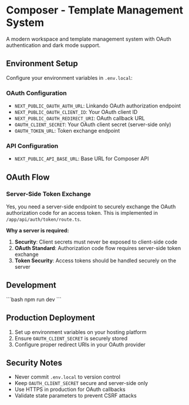 # Composer - Template Management System

A modern workspace and template management system with OAuth authentication and dark mode support.

## Environment Setup

Configure your environment variables in `.env.local`:

### OAuth Configuration
- `NEXT_PUBLIC_OAUTH_AUTH_URL`: Linkando OAuth authorization endpoint
- `NEXT_PUBLIC_OAUTH_CLIENT_ID`: Your OAuth client ID
- `NEXT_PUBLIC_OAUTH_REDIRECT_URI`: OAuth callback URL
- `OAUTH_CLIENT_SECRET`: Your OAuth client secret (server-side only)
- `OAUTH_TOKEN_URL`: Token exchange endpoint

### API Configuration
- `NEXT_PUBLIC_API_BASE_URL`: Base URL for Composer API

## OAuth Flow

### Server-Side Token Exchange
Yes, you need a server-side endpoint to securely exchange the OAuth authorization code for an access token. This is implemented in `/app/api/auth/token/route.ts`.

**Why a server is required:**
1. **Security**: Client secrets must never be exposed to client-side code
2. **OAuth Standard**: Authorization code flow requires server-side token exchange
3. **Token Security**: Access tokens should be handled securely on the server

## Development

\`\`\`bash
npm run dev
\`\`\`

## Production Deployment

1. Set up environment variables on your hosting platform
2. Ensure `OAUTH_CLIENT_SECRET` is securely stored
3. Configure proper redirect URIs in your OAuth provider

## Security Notes

- Never commit `.env.local` to version control
- Keep `OAUTH_CLIENT_SECRET` secure and server-side only
- Use HTTPS in production for OAuth callbacks
- Validate state parameters to prevent CSRF attacks
